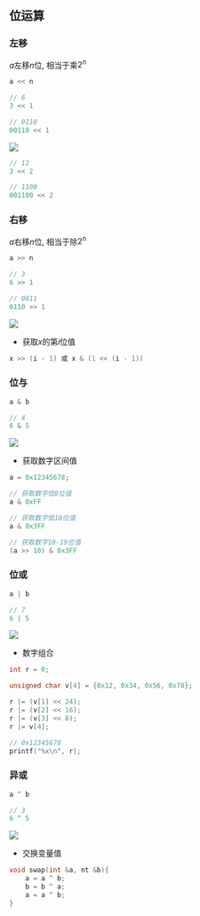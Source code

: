 <!--
 * @Description: 
 * @Version: 1.0
 * @Author: DaLao
 * @Email: dalao@xxx.com
 * @Date: 2021-11-14 23:48:54
 * @LastEditors: DaLao
 * @LastEditTime: 2022-07-19 22:12:18
-->

## 位运算


### 左移


$a$左移$n$位, 相当于乘$2^{n}$

```c
a << n
```

```c
// 6
3 << 1

// 0110
00110 << 1
```

![](https://cdn.hurra.ltd/img/2022-4-3-2332.svg)

```c
// 12
3 << 2

// 1100
001100 << 2
```



### 右移


$a$右移$n$位, 相当于除$2^{n}$

```c
a >> n
```

```c
// 3
6 >> 1

// 0011
0110 >> 1
```

![](https://cdn.hurra.ltd/img/2022-4-3-2334.svg)


- 获取$x$的第$i$位值

```c
x >> (i - 1) 或 x & (1 << (i - 1))
```


### 位与


```c
a & b
```

```c
// 4
6 & 5
```

![](https://cdn.hurra.ltd/img/2022-4-3-2339.svg)

- 获取数字区间值

```c
a = 0x12345678;

// 获取数字低8位值
a & 0xFF

// 获取数字低10位值
a & 0x3FF

// 获取数字10-19位值
(a >> 10) & 0x3FF
```


### 位或

```c
a | b
```

```c
// 7
6 | 5
```

![](https://cdn.hurra.ltd/img/2022-4-3-2340.svg)

- 数字组合

```c
int r = 0;

unsigned char v[4] = {0x12, 0x34, 0x56, 0x78};

r |= (v[1] << 24);
r |= (v[2] << 16);
r |= (v[3] << 8);
r |= v[4];

// 0x12345678
printf("%x\n", r);
```



### 异或

```c
a ^ b
```

```c
// 3
6 ^ 5
```

![](https://cdn.hurra.ltd/img/2022-4-3-2343.svg)


- 交换变量值

```c
void swap(int &a, nt &b){
    a = a ^ b; 
    b = b ^ a;
    a = a ^ b;
}
```